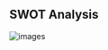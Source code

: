 ## SWOT Analysis

![images](https://user-images.githubusercontent.com/83118255/132312990-17d1edbf-3abd-42b6-a421-9734e56193b2.jpg)

